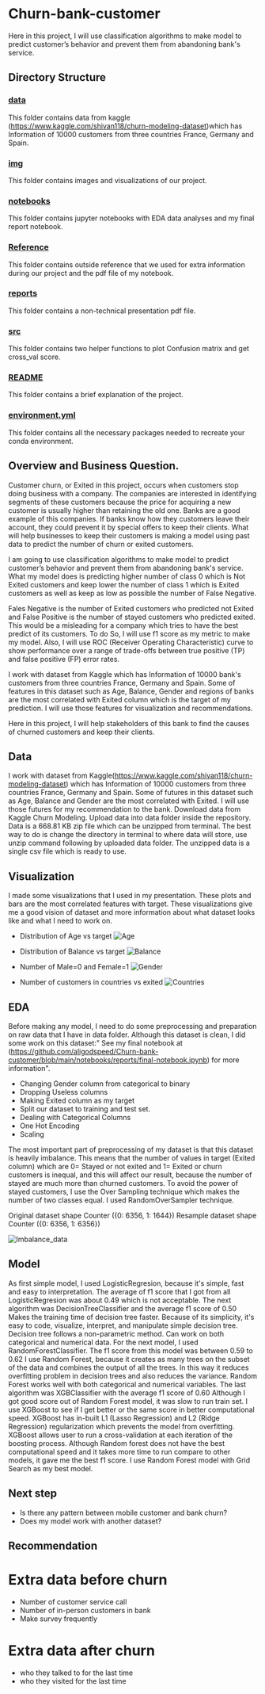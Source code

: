 # Churn-bank-customer
Here in this project, I will use classification algorithms to make model to predict customer’s behavior and prevent them from abandoning bank's service.

## Directory Structure

### [data](https://github.com/aligodspeed/Churn-bank-customer/tree/main/data)
This folder contains data from kaggle (https://www.kaggle.com/shivan118/churn-modeling-dataset)which has Information of 10000 customers from three countries France, Germany and Spain.

### [img](https://github.com/aligodspeed/Churn-bank-customer/tree/main/img)
This folder contains images and visualizations of our project.

### [notebooks](https://github.com/aligodspeed/Churn-bank-customer/tree/main/notebooks)
This folder contains jupyter notebooks with EDA data analyses and my final report notebook. 

### [Reference](https://github.com/aligodspeed/Churn-bank-customer/tree/main/reference%20)
This folder contains outside reference that we used for extra information during our project and the pdf file of my notebook.

### [reports](https://github.com/aligodspeed/Churn-bank-customer/tree/main/reports)
This folder contains a non-technical presentation pdf file.


### [src](https://github.com/aligodspeed/Churn-bank-customer/tree/main/src)
This folder contains two helper functions to plot Confusion matrix and get cross_val score.

### [README](https://github.com/aligodspeed/Churn-bank-customer/blob/main/README.md)
This folder contains a brief explanation of the project.

### [environment.yml](https://github.com/aligodspeed/Churn-bank-customer/blob/main/environment.yml)
This folder contains all the necessary packages needed to recreate your conda environment.

## Overview and Business Question.
Customer churn, or Exited in this project, occurs when customers stop doing business with a company. The companies are interested in identifying segments of these customers because the price for acquiring a new customer is usually higher than retaining the old one. Banks are a good example of this companies. If banks know how they customers leave their account, they could prevent it by special offers to keep their clients. What will help businesses to keep their customers is making a model using past data to predict the number of churn or exited customers.

I am going to use classification algorithms to make model to predict customer’s behavior and prevent them from abandoning bank's service. What my model does is predicting higher number of class 0 which is Not Exited customers and keep lower the number of class 1 which is Exited customers as well as keep as low as possible the number of False Negative.

Fales Negative is the number of Exited customers who predicted not Exited and False Positive is the number of stayed customers who predicted exited. This would be a misleading for a company which tries to have the best predict of its customers. To do So, I will use f1 score as my metric to make my model. Also, I will use ROC (Receiver Operating Characteristic) curve to show performance over a range of trade-offs between true positive (TP) and false positive (FP) error rates.

I work with dataset from Kaggle which has Information of 10000 bank's customers from three countries France, Germany and Spain. Some of features in this dataset such as Age, Balance, Gender and regions of banks are the most correlated with Exited column which is the target of my prediction. I will use those features for visualization and recommendations.

Here in this project, I will help stakeholders of this bank to find the causes of churned customers and keep their clients.

## Data
I work with dataset from Kaggle(https://www.kaggle.com/shivan118/churn-modeling-dataset) which has Information of 10000 customers from three countries France, Germany and Spain. Some of futures in this dataset such as Age, Balance and Gender are the most correlated with Exited. I will use those futures for my recommendation to the bank.
Download data from Kaggle Churn Modeling.
Upload data into data folder inside the repository.
Data is a 668.81 KB zip file which can be unzipped from terminal. The best way to do is change the directory in terminal to where data will store, use unzip command following by uploaded data folder.
The unzipped data is a single csv file which is ready to use.

## Visualization 
I made some visualizations that I used in my presentation. These plots and bars are the most correlated features with target. These visualizations give me a good vision of dataset and more information about what dataset looks like and what I need to work on. 

- Distribution of Age vs target 
![Age](/img/Age_Contribution.png)

- Distribution of Balance vs target
![Balance](/img/Balance_Contribution.png)

- Number of Male=0 and Female=1
![Gender](/img/Gender-bar.png)

- Number of customers in countries vs exited
![Countries](/img/Geography_count.png)

## EDA

Before making any model, I need to do some preprocessing and preparation on raw data that I have in data folder. 
Although this dataset is clean, I did some work on this dataset:" See my final notebook at (https://github.com/aligodspeed/Churn-bank-customer/blob/main/notebooks/reports/final-notebook.ipynb) for more information".

- Changing Gender column from categorical to binary
- Dropping Useless columns 
- Making Exited column as my target
- Split our dataset to training and test set.
- Dealing with Categorical Columns
- One Hot Encoding 
- Scaling 


The most important part of preprocessing of my dataset is that this dataset is heavily imbalance. This means that the number of values in target (Exited column) which are
0= Stayed or not exited and 1= Exited or churn customers is inequal, and this will affect our result, because the number of stayed are much more than churned customers. To avoid the power of stayed customers, I use the Over Sampling technique which makes the number of two classes equal. 
I used RandomOverSampler technique.

Original dataset shape Counter ({0: 6356, 1: 1644})
Resample dataset shape Counter ({0: 6356, 1: 6356})

![Imbalance_data](img/imbalance_data.png)

## Model
As first simple model, I used LogisticRegresion, because it's simple, fast and easy to interpretation. The average of f1 score that I got from all LogisticRegresion was about 0.49 which is not acceptable.
The next algorithm was DecisionTreeClassifier and the average f1 score of 0.50
Makes the training time of decision tree faster.
Because of its simplicity, it's easy to code, visualize, interpret, and manipulate simple decision tree.
Decision tree follows a non-parametric method.
Can work on both categorical and numerical data.
For the next model, I used RandomForestClassifier. The f1 score from this model was between 0.59 to 0.62
I use Random Forest, because it creates as many trees on the subset of the data and combines the output of all the trees. In this way it reduces overfitting problem in decision trees and also reduces the variance.
Random Forest works well with both categorical and numerical variables.
The last algorithm was XGBClassifier with the average f1 score of 0.60
Although I got good score out of Random Forest model, it was slow to run train set.
I use XGBoost to see if I get better or the same score in better computational speed.
XGBoost has in-built L1 (Lasso Regression) and L2 (Ridge Regression) regularization which prevents the model from overfitting.
XGBoost allows user to run a cross-validation at each iteration of the boosting process.
Although Random forest does not have the best computational speed and it takes more time to run compare to other models, it gave me the best f1 score.
I use Random Forest model with Grid Search as my best model.

## 
## Next step
- Is there any pattern between mobile customer and bank churn?
- Does my model work with another dataset?

## Recommendation 
# Extra data before churn
- Number of customer service call
- Number of in-person customers in bank
- Make survey frequently
# Extra data after churn
- who they talked to for the last time
- who they visited for the last time
